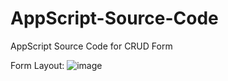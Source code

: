 # AppScript-Source-Code
AppScript Source Code for CRUD Form

Form Layout:
![image](https://user-images.githubusercontent.com/51284025/132168932-98e1346a-6542-40a4-8dcc-fe9ef29064ec.png)

